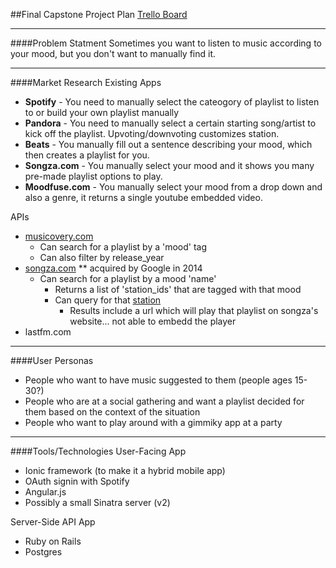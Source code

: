 ##Final Capstone Project Plan
[Trello Board](https://trello.com/b/qtN8AnOF/capstone)

---
####Problem Statment
Sometimes you want to listen to music according to your mood, but you don't want to manually find it.

---
####Market Research 
Existing Apps 
  - **Spotify** - You need to manually select the cateogory of playlist to listen to or build your own playlist manually  
  - **Pandora** - You need to manually select a certain starting song/artist to kick off the playlist. Upvoting/downvoting customizes station.  
  - **Beats** - You manually fill out a sentence describing your mood, which then creates a playlist for you.  
  - **Songza.com** - You manually select your mood and it shows you many pre-made playlist options to play.  
  - **Moodfuse.com** - You manually select your mood from a drop down and also a genre, it returns a single youtube embedded video.  

APIs  
  - [musicovery.com](http://musicovery.com/api/V2/doc/documentation.php#playlist_tag)
    - Can search for a playlist by a 'mood' tag
    - Can also filter by release_year
  - [songza.com](http://tsenior.com/2014-05-09-songza-unofficial-api-documentation/) ** acquired by Google in 2014
    - Can search for a playlist by a mood 'name'
      - Returns a list of 'station_ids' that are tagged with that mood
      - Can query for that [station](http://songza.com/api/1/station/1399111)
        - Results include a url which will play that playlist on songza's website... not able to embedd the player
  - lastfm.com

---
####User Personas
  - People who want to have music suggested to them (people ages 15-30?)
  - People who are at a social gathering and want a playlist decided for them based on the context of the situation
  - People who want to play around with a gimmiky app at a party

---
####Tools/Technologies
User-Facing App
  - Ionic framework (to make it a hybrid mobile app)
  - OAuth signin with Spotify
  - Angular.js
  - Possibly a small Sinatra server (v2)

Server-Side API App  
  - Ruby on Rails
  - Postgres
